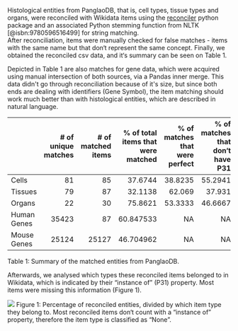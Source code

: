 
Histological entities from PanglaoDB, that is, cell types, tissue types and organs, were reconciled with Wikidata items using the [reconciler](https://pypi.org/project/reconciler/)
python package and an associated Python stemming function from NLTK [@isbn:9780596516499] for string matching.  
After reconciliation, items were manually checked for false matches - items with the same name but that don‘t represent the same concept. Finally, we obtained the reconciled csv data, and it‘s summary can be seen on Table 1. 

Depicted in Table 1 are also matches for gene data, which were acquired using manual intersection of both sources, via a Pandas inner merge. This data didn't go through reconciliation because of it's size, but since both ends are dealing with identifiers (Gene Symbol), the item matching should work much better than with histological entities, which are described in natural language.

|         |   # of unique matches  |   # of matched items |   % of total items that were matched |   % of matches that were perfect |   % of matches that don‘t have P31 |
|:--------|-------------------:|-----------------:|---------------:|---------------------------:|------------------:|
| Cells   |                 81 |               85 |        37.6744 |                    38.8235 |           55.2941 |
| Tissues |                 79 |               87 |        32.1138 |                    62.069  |           37.931  |
| Organs  |                 22 |               30 |        75.8621 |                    53.3333 |           46.6667 |
| Human Genes |                 35423 |               87 |        60.847533 |                    NA      |           NA      |
| Mouse Genes  |                 25124 |               25127 |        46.704962 |                    NA      |           NA      |
Table 1: Summary of the matched entities from PanglaoDB.

Afterwards, we analysed which types these reconciled items belonged to in Wikidata, which is indicated by their “instance of” (P31) property. 
Most items were missing this information (Figure 1).

![](../../analysis/figs/reconciled_items.png)
Figure 1: Percentage of reconciled entities, divided by which item type they belong to. Most reconciled items don‘t count with a “instance of” property,
therefore the item type is classified as “None”. 